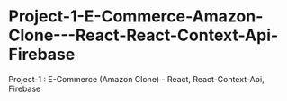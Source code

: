 # Project-1-E-Commerce-Amazon-Clone---React-React-Context-Api-Firebase
Project-1 : E-Commerce (Amazon Clone) - React, React-Context-Api, Firebase
